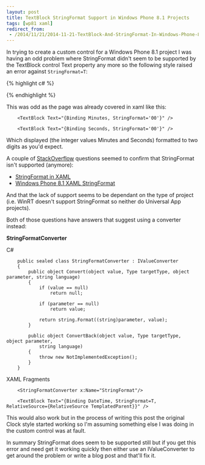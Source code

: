 ```yaml
---
layout: post
title: TextBlock StringFormat Support in Windows Phone 8.1 Projects
tags: [wp81 xaml]
redirect_from:
 - /2014/11/21/2014-11-21-TextBlock-And-StringFormat-In-Windows-Phone-8.1
---
```

In trying to create a custom control for a Windows Phone 8.1 project I was having an odd problem where StringFormat didn't seem to be supported by the TextBlock control Text property any more so the following style raised an error against `StringFormat=T`: 

{% highlight c# %}
<Style TargetType="controls:Clock">
<Setter Property="Template">
<Setter.Value>
<ControlTemplate TargetType="controls:Clock">
<TextBlock Text="{Binding DateTime, 
StringFormat=T,
RelativeSource={RelativeSource TemplatedParent}}" />
</ControlTemplate>
</Setter.Value>
</Setter>
</Style>
{% endhighlight %}

This was odd as the page was already covered in xaml like this:


		<TextBlock Text="{Binding Minutes, StringFormat='00'}" />

		<TextBlock Text="{Binding Seconds, StringFormat='00'}" /> 


Which displayed (the integer values Minutes and Seconds) formatted to two digits as you'd expect.

A couple of [StackOverflow](http://stackoverflow.com/) questions seemed to confirm that StringFormat isn't supported (anymore):

- [StringFormat in XAML](http://stackoverflow.com/questions/24966425/stringformat-in-xaml)
- [Windows Phone 8.1 XAML StringFormat](http://stackoverflow.com/questions/24127262/windows-phone-8-1-xaml-stringformat)

And that the lack of support seems to be dependant on the type of project (i.e. WinRT doesn't support StringFormat so neither do Universal App projects).

Both of those questions have answers that suggest using a converter instead:

**StringFormatConverter**

C# 

		public sealed class StringFormatConverter : IValueConverter
		{
		    public object Convert(object value, Type targetType, object parameter, string language)
		    {
		        if (value == null)
		            return null;
		
		        if (parameter == null)
		            return value;
		
		        return string.Format((string)parameter, value);
		    }
		
		    public object ConvertBack(object value, Type targetType, object parameter,
		        string language)
		    {
		        throw new NotImplementedException();
		    }
		}

XAML Fragments

		<StringFormatConverter x:Name="StringFormat"/>	
	
		<TextBlock Text="{Binding DateTime, StringFormat=T,	RelativeSource={RelativeSource TemplatedParent}}" />

This would also work but in the process of writing this post the original Clock style started working so I'm assuming something else I was doing in the custom control was at fault.

In summary StringFormat does seem to be supported still but if you get this error and need get it working quickly then either use an IValueConverter to get around the problem or write a blog post and that'll fix it.
